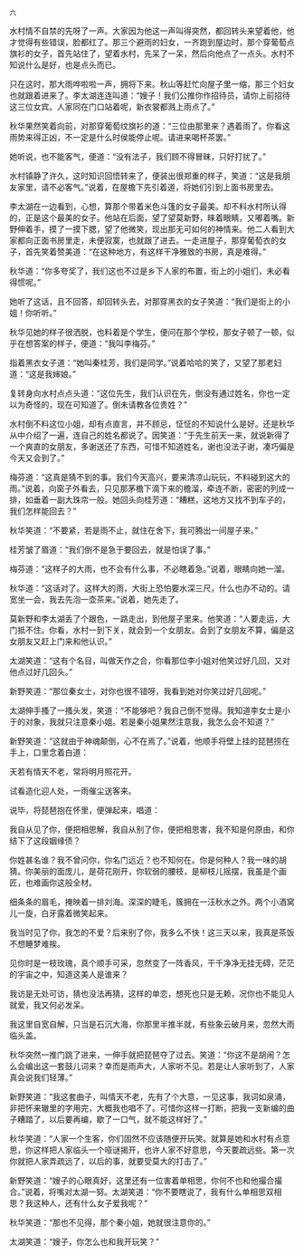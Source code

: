     六 

   水村情不自禁的先呀了一声。大家因为他这一声叫得突然，都回转头来望着他，他才觉得有些错误，脸都红了。那三个避雨的妇女，一齐跑到屋边时，那个穿葡萄点旗衫的女子，首先站住了，望着水村，先呆了一呆，然后向他点了一点头。水村不知说什么是好，也是点头而已。

   只在这时，那大雨哗啦啦一声，拥将下来。秋山等赶忙向屋子里一缩，那三个妇女也就跟着进来了。李太湖连连叫道：“嫂子！我们公推你作招待员，请你上前招待这三位女宾。人家同在门口站着呢，新衣裳都溅上雨点了。”

   秋华果然笑着向前，对那穿葡萄纹旗衫的道：“三位由那里来？遇着雨了。你看这雨势来得正凶，不一定是什么时侯能停止呢。请进来喝杯茶罢。”

   她听说，也不能客气，便道：“没有法子，我们顾不得冒昧，只好打扰了。”

   水村镇静了许久，这时知识回悟转来了，便装出很郑重的样子，笑道：“这是我朋友家里，请不必客气。”说着，在屋檐下先引着道，将她们引到上面书房里去。

   李太湖在一边看到，心想，算那个带着米色斗篷的女子最美。却不料水村所认得的，正是这个最美的女子。他站在后面，望了望莫新野，睐着眼睛，又嘟着嘴。新野伸着手，摸了一摸下腮，望了他微笑，现出那无可如何的神情来。他二人看到大家都向正面书房里走，未便寂寞，也就跟了进去。一走进屋子，那穿葡萄衣的女子，首先笑着赞美道：“在这种地方，有这样干净雅致的书房，真是难得。”

   秋华道：“你多夸奖了，我们这也不过是乡下人家的布置，街上的小姐们，未必看得惯呢。”

   她听了这话，且不回答，却回转头去，对那穿黑衣的女子笑道：“我们是街上的小姐！你听听。”

   秋华见她的样子很洒脱，也料着是个学生，便问在那个学校，那女子顿了一顿，似乎在想答案的样子，便道：“我叫李梅芬。”

   指着黑衣女子道：“她叫秦桂芳，我们是同学。”说着哈哈的笑了，又望了那老妇道：“这是我婶娘。”

   复转身向水村点点头道：“这位先生，我们认识在先，倒没有通过姓名，你也一定以为奇怪的，现在可知道了。倒未请教各位贵姓？”

   水村倒不料这位小姐，却有点直言，并不顾忌，怔怔的不知说什么是好。还是秋华从中介绍了一遍，连自己的姓名都说了。因笑道：“于先生前天一来，就说新得了一个爽直的女朋友，多谢送还了东西，可惜不知道姓名，谢也没法子谢，凑巧偏是今天又会到了。”

   梅芬道：“这真是猜不到的事。我们今天高兴，要来清凉山玩玩，不料碰到这大的雨。”说着，向窗子外看去，只见那茅檐下滴下来的檐溜，牵连不断，密密的列成一排，如垂着一副大珠帘一般。她回头向桂芳道：“糟糕，这地方又找不到车子的，我们怎样能回去？”

   秋华笑道：“不要紧，若是雨不止，就住在舍下，我可腾出一间屋子来。”

   桂芳皱了眉道：“我们倒不是急于要回去，就是怕误了事。”

   梅芬道：“这样子的大雨，也不会有什么事，不必瞎着急。”说着，眼睛向她一溜。

   秋华道：“这话对了。这样大的雨，大街上恐怕要水深三尺，什么也办不动的。请宽坐一会，我去先泡一壶茶来。”说着，她先走了。

   莫新野和李太湖丢了个跟色，一路走出，到他屋子里来。他笑道：“人要走运，大门抵不住。你看，水村一到下关，就会到一个女朋友。会到了女朋友不算，偏是这女朋友又赶上门来和他认识。”

   太湖笑道：“这有个名目，叫做天作之合，你看那位李小姐对他笑过好几回，又对他点过好几回头。”

   新野笑道：“那位秦女士，对你也很不错呀，我看到她对你笑过好几回呢。”

   太湖伸手搔了一搔头发，笑道：“不能够吧？我自己倒不觉得。我知道李女士是小于的对象，我就只注意秦小姐。若是秦小姐果然注意我，我怎么会不知道？”

   新野笑道：“这就由于神魂颠倒，心不在焉了。”说着，他顺手将壁上挂的琵琶捞在手上，口里念着白道：

   天若有情天不老，常将明月照花开。

   试看造化迎人处，一雨催尘送客来。

   说毕，将琵琶抱在怀里，便弹起来，唱道：

   我自从见了你，便把相思解，我自从别了你，便把相思害，我不知是何原由，和你结下了这段姻缘债？

   你姓甚名谁？我不曾问你，你名门远近？也不知何在。你是何种人？我一味的胡猜。你美丽的面庞儿，是荷花刚开，你软弱的腰枝，是柳枝儿摇摆，我虽是个画匠，也难画你这般全材。

   细条条的眉毛，掩映着一排刘海。深深的睫毛，簇拥在一汪秋水之外。两个小酒窝儿一旋，白牙露着微笑起来。

   我当时见了你，我怎的不爱？后来别了你，我多么不快！这三天以来，我真是茶饭不想睡梦难挨。

   见你时是一枝玫瑰，真个顺手可采，忽然变了一阵香风，干千净净无挂无碍，茫茫的宇宙之中，知道这美人是谁来？

   我访是无处可访，猜也没法再猜，这样的单恋，想死也只是无赖，况你也不能见人就爱，我又何必发呆。

   我这里自宽自解，只当是石沉大海，你那里半推半就，有些象云破月来，忽然大雨临头盖。

   秋华突然一推门跳了进来，一伸手就把琵琶夺了过去。笑道：“你这不是胡闹？怎么会编出这一套鼓儿词来？幸而是雨声大，人家听不见。若是让人家听到了，人家真会说我们轻薄。”

   新野笑道：“我这套曲子，叫情天不老，先有了个大意，一见这事，我词如泉涌，非把怀来辙里的字用完，大概我也唱不了。可惜你这样一打断，把我一支新编的曲子糟踏了，以后要再编，歇了一口气，就不能这样好了。”

   秋华笑道：“人家一个生客，你们固然不应该随便开玩笑。就算是她和水村有点意思，你这样把人家临头一个哑谜揭开，也许人家不好意思，今天要疏远些。第一次你就把人家弄疏远了，以后的事，就要受莫大的打击了。”

   新野笑道：“嫂子的心眼真好，这里还有一位害着单相思，你何不也和他撮合撮合。”说着，将嘴对太湖一努。太湖笑道：“你不要瞎说了，我有什么单相思双相思？我这种人，还有什么女子爱我呢？”

   秋华笑道：“那也不见得，那个秦小姐，她就很注意你的。”

   太湖笑道：“嫂子，你怎么也和我开玩笑？”

